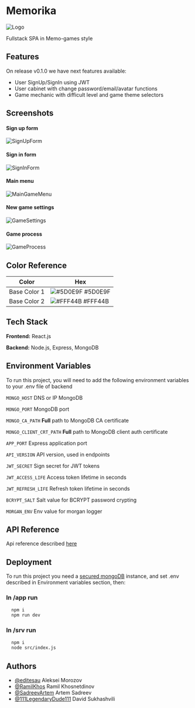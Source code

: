 
# Memorika



![Logo](https://user-images.githubusercontent.com/111222143/221550000-5a881d2e-4389-4077-b688-38867df88667.png)

Fullstack SPA in Memo-games style
## Features
On release v0.1.0 we have next features available:
- User SignUp/SignIn using JWT
- User cabinet with change password/email/avatar functions
- Game mechanic with difficult level and game theme selectors


## Screenshots
#### Sign up form
![SignUpForm](https://user-images.githubusercontent.com/111222143/221550898-124a4150-9390-4b0e-9293-d02a13e5ed7b.png)

#### Sign in form
![SignInForm](https://user-images.githubusercontent.com/111222143/221549658-6f755e0e-6775-4978-8941-5e525bd7c2de.png)

#### Main menu
![MainGameMenu](https://user-images.githubusercontent.com/111222143/221550746-3e1a98fb-b9ac-4aa2-85ad-b7096b8009a7.png)

#### New game settings
![GameSettings](https://user-images.githubusercontent.com/111222143/221551044-242faf41-7fee-40f3-8e55-cc70fc5aad38.png)

#### Game process
![GameProcess](https://user-images.githubusercontent.com/111222143/221551358-fe049827-596b-41e8-b0be-f401d27e7bb8.png)
## Color Reference

| Color             | Hex                                                                |
| ----------------- | ------------------------------------------------------------------ |
| Base Color 1 | ![#5D0E9F](https://via.placeholder.com/10/5D0E9F?text=+) #5D0E9F |
| Base Color 2 | ![#FFF44B](https://via.placeholder.com/10/FFF44B?text=+) #FFF44B |



## Tech Stack

**Frontend:** React.js

**Backend:** Node.js, Express, MongoDB


## Environment Variables

To run this project, you will need to add the following environment variables to your .env file of backend

`MONGO_HOST` DNS or IP MongoDB 

`MONGO_PORT` MongoDB port

`MONGO_CA_PATH` **Full** path to MongoDB CA certificate

`MONGO_CLIENT_CRT_PATH` **Full** path to MongoDB client auth certificate

`APP_PORT` Express application port

`API_VERSION` API version, used in endpoints

`JWT_SECRET` Sign secret for JWT tokens

`JWT_ACCESS_LIFE` Access token lifetime in seconds

`JWT_REFRESH_LIFE` Refresh token lifetime in seconds

`BCRYPT_SALT` Salt value for BCRYPT password crypting

`MORGAN_ENV` Env value for morgan logger


## API Reference

Api reference described [here](https://app.swaggerhub.com/apis-docs/ALEXEYPO121/sb-memo/1.0.0)


## Deployment

To run this project you need a [secured mongoDB](https://www.mongodb.com/docs/manual/tutorial/configure-x509-client-authentication/) instance, and set .env described in Environment variables section, then:

### In /app run 
```bash
  npm i
  npm run dev
```
### In /srv run
```bash
  npm i
  node src/index.js
```


## Authors

- [@editesau](https://github.com/editesau) Aleksei Morozov
- [@RamilKhos](https://github.com/RamilKhos) 
Ramil Khosnetdinov
- [@SadreevArtem](https://github.com/SadreevArtem) Artem Sadreev
- [@111LegendaryDude111](https://github.com/111LegendaryDude111) David Sukhashvili

